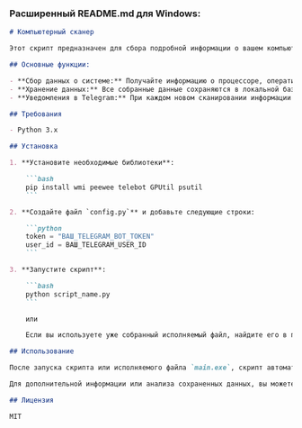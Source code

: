### Расширенный README.md для Windows:

````markdown
# Компьютерный сканер

Этот скрипт предназначен для сбора подробной информации о вашем компьютере на операционной системе Windows. Собранная информация сохраняется в базе данных SQLite и может быть отправлена в Telegram (если бот инициализирован).

## Основные функции:

- **Сбор данных о системе:** Получайте информацию о процессоре, оперативной памяти, видеокарте, операционной системе и многом другом.
- **Хранение данных:** Все собранные данные сохраняются в локальной базе данных SQLite для последующего просмотра или анализа.
- **Уведомления в Telegram:** При каждом новом сканировании информации о системе, вы получаете уведомление в Telegram с последними данными.

## Требования

- Python 3.x

## Установка

1. **Установите необходимые библиотеки**:

    ```bash
    pip install wmi peewee telebot GPUtil psutil
    ```

2. **Создайте файл `config.py`** и добавьте следующие строки:

    ```python
    token = "ВАШ_TELEGRAM_BOT_TOKEN"
    user_id = ВАШ_TELEGRAM_USER_ID
    ```

3. **Запустите скрипт**:

    ```bash
    python script_name.py
    ```

    или

    Если вы используете уже собранный исполняемый файл, найдите его в папке `dist` под названием `main.exe` и запустите на компьютере с операционной системой Windows.

## Использование

После запуска скрипта или исполняемого файла `main.exe`, скрипт автоматически соберет информацию о вашей системе и сохранит ее в базе данных SQLite. Также информация будет отправлена вам в Telegram (если бот инициализирован).

Для дополнительной информации или анализа сохраненных данных, вы можете легко выполнить запросы к базе данных SQLite, используя соответствующие инструменты или скрипты.

## Лицензия

MIT
````